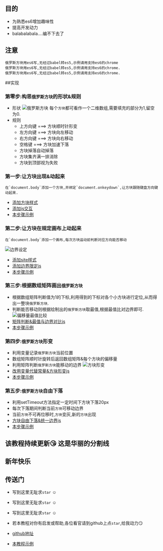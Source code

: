 ## 目的
* 为熟悉es6增加趣味性
* 提高开发动力
* balabalabala....编不下去了

## 注意
    俄罗斯方块用es6写,无经过babel转es5,示例请用支持es6的chrome
    俄罗斯方块用es6写,无经过babel转es5,示例请用支持es6的chrome.
    俄罗斯方块用es6写,无经过babel转es5,示例请用支持es6的chrome.
    
##实现

### 第零步:构思`俄罗斯方块`的形状&规则
* 形状
![俄罗斯方块][1]
每个`方块`都可看作一个二维数组,需要填充的部分为1,留空为0.
* 规则
    * 上方向键 ===> 方块顺时针形变
    * 左方向键 ===> 方块向左移动
    * 右方向键 ===> 方块向右移动
    * 空格键 ===> 方块加速下落
    * 方块掉落自动掉落
    * 方块集齐满一排消除
    * 方块到顶部视为失败

### 第一步:让方块出现&动起来
    在`document.body`添加一个方块,并绑定`document.onkeydown`,让方块跟随键盘方向键动起来.
* [添加方块样式][2]
* [添加js交互][3]
* [本步骤示例][4]
### 第二步:让方块在规定画布上动起来
    在`document.body`添加一个画布,每次方块运动前判断对应方向能否移动
![边界设定][5]
* [添加site样式][6]
* [添加边界限定js][7]
* [本步骤示例][8]

### 第三步:根据数组矩阵画出`俄罗斯方块`
* 根据数组矩阵判断值为1的下标,利用得到的下标对各个小方块进行定位,从而得出一整块`俄罗斯方块`.
* 判断能否移动则根据绘制出的`俄罗斯方块`取最值,根据最值比对边界即可.
![偏移量最值比较][9]
* [矩阵判断&最值与边界对比js][10]
* [本步骤示例][11]

### 第四步:`俄罗斯方块`形变
* 利用变量记录`俄罗斯方块`当前位置
* 数组矩阵顺时针旋转后返回数组矩阵&每个方块的偏移量
* 利用矩阵判断`俄罗斯方块`能移动的边界
![方块形变][12]
* [改用变量代替常量&方块形变js][13]
* [本步骤示例][14]

### 第五步:`俄罗斯方块`自由下落
* 利用setTimeout方法指定一定时间下方块下落20px
* 每次下落期间判断当前`方块`可移动边界
* 当前`方块`不可再位移时,`方块`变灰,新的`方块`出现
* [方块自由下落&统一边界js][15]
* [本步骤示例][16]

该教程持续更新:kissing_heart: 这是华丽的分割线
-----
新年快乐
------
## 传送门
* 写到这里无耻求`star` :relaxed:  
* 写到这里无耻求`star` :relaxed:
* 写到这里无耻求`star` :relaxed:
* 若本教程对你有启发或帮助,各位看官请到github上点`star`,给我动力:smirk:
* [github地址][17]  
* [本教程示例][18]  


  [1]: http://ohumzw01d.bkt.clouddn.com/%E4%BF%84%E7%BD%97%E6%96%AF%E6%96%B9%E5%9D%97.png
  [2]: https://github.com/timmyLan/tetris/blob/master/first-step/index.css
  [3]: https://github.com/timmyLan/tetris/blob/master/first-step/index.js
  [4]: https://timmylan.github.io/tetris/first-step
  [5]: http://ohumzw01d.bkt.clouddn.com/%E8%BE%B9%E7%95%8C%E8%AE%BE%E5%AE%9A.png
  [6]: https://github.com/timmyLan/tetris/tree/master/second-step/index.css
  [7]: https://github.com/timmyLan/tetris/tree/master/second-step/index.js
  [8]: https://timmylan.github.io/tetris/second-step
  [9]: http://ohumzw01d.bkt.clouddn.com/%E5%81%8F%E7%A7%BB%E9%87%8F.png
  [10]: https://github.com/timmyLan/tetris/tree/master/third-step/index.js
  [11]: https://timmylan.github.io/tetris/third-step
  [12]: http://ohumzw01d.bkt.clouddn.com/%E5%BD%A2%E5%8F%98.png
  [13]: https://github.com/timmyLan/tetris/tree/master/fourth-step/index.js
  [14]: https://timmylan.github.io/tetris/fourth-step
  [15]: https://github.com/timmyLan/tetris/tree/master/fifth-step/index.js
  [16]: https://timmylan.github.io/tetris/fifth-step
  [17]: https://github.com/timmyLan/tetris
  [18]: https://timmylan.github.io/tetris/

